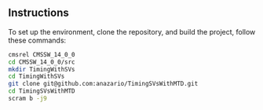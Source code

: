 ## Instructions

To set up the environment, clone the repository, and build the project, follow these commands:

```bash
cmsrel CMSSW_14_0_0
cd CMSSW_14_0_0/src
mkdir TimingWithSVs
cd TimingWithSVs
git clone git@github.com:anazario/TimingSVsWithMTD.git
cd TimingSVsWithMTD
scram b -j9
